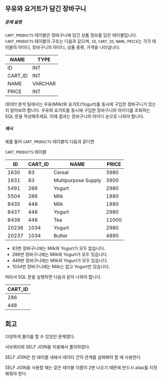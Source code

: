 ## 우유와 요거트가 담긴 장바구니

#####  문제 설명

`CART_PRODUCTS` 테이블은 장바구니에 담긴 상품 정보를 담은 테이블입니다. `CART_PRODUCTS` 테이블의 구조는 다음과 같으며, `ID`, `CART_ID`, `NAME`, `PRICE`는 각각 테이블의 아이디, 장바구니의 아이디, 상품 종류, 가격을 나타냅니다.

| NAME    | TYPE    |
| ------- | ------- |
| ID      | INT     |
| CART_ID | INT     |
| NAME    | VARCHAR |
| PRICE   | INT     |

데이터 분석 팀에서는 우유(Milk)와 요거트(Yogurt)를 동시에 구입한 장바구니가 있는지 알아보려 합니다. 우유와 요거트를 동시에 구입한 장바구니의 아이디를 조회하는 SQL 문을 작성해주세요. 이때 결과는 장바구니의 아이디 순으로 나와야 합니다.

##### 예시

예를 들어 `CART_PRODUCTS` 테이블이 다음과 같다면

`CART_PRODUCTS` 테이블

| ID    | CART_ID | NAME                | PRICE |
| ----- | ------- | ------------------- | ----- |
| 1630  | 83      | Cereal              | 3980  |
| 1631  | 83      | Multipurpose Supply | 3900  |
| 5491  | 286     | Yogurt              | 2980  |
| 5504  | 286     | Milk                | 1880  |
| 8435  | 448     | Milk                | 1880  |
| 8437  | 448     | Yogurt              | 2980  |
| 8438  | 448     | Tea                 | 11000 |
| 20236 | 1034    | Yogurt              | 2980  |
| 20237 | 1034    | Butter              | 4890  |

- 83번 장바구니에는 Milk와 Yogurt가 모두 없습니다.
- 286번 장바구니에는 Milk와 Yogurt가 모두 있습니다.
- 448번 장바구니에는 Milk와 Yogurt가 모두 있습니다.
- 1034번 장바구니에는 Milk는 없고 Yogurt만 있습니다.

따라서 SQL 문을 실행하면 다음과 같이 나와야 합니다.

| CART_ID |
| ------- |
| 286     |
| 448     |

## 회고

다양하게 풀이를 할 수 있었던 문제였다.

서브쿼리와 SELF JOIN을 이용해서 풀이하였다.

SELF JOIN은 한 테이블 내에서 데이터 간의 관계를 살펴봐야 할 때 사용한다.

SELF JOIN을 사용할 때는 같은 테이블 이름이 2번 나오기 때문에 반드시 alias를 지정해줘야 한다.